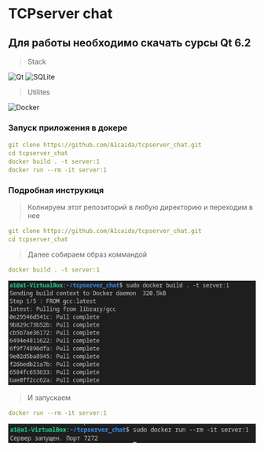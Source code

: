 # TCPserver chat

## Для работы необходимо скачать сурсы Qt 6.2

> Stack

![Qt](https://img.shields.io/badge/Qt-%23217346.svg?style=for-the-badge&logo=Qt&logoColor=white)
![SQLite](https://img.shields.io/badge/sqlite-%2307405e.svg?style=for-the-badge&logo=sqlite&logoColor=white)

>Utilites

![Docker](https://img.shields.io/badge/docker-%230db7ed.svg?style=for-the-badge&logo=docker&logoColor=white)

### Запуск приложения в докере

```yml
git clone https://github.com/A1caida/tcpserver_chat.git
cd tcpserver_chat
docker build . -t server:1
docker run --rm -it server:1
```

### Подробная инструкиця

> Колнируем этот репозиторий в любую директорию и переходим в нее
```yml
git clone https://github.com/A1caida/tcpserver_chat.git
cd tcpserver_chat
```

> Далее собираем образ коммандой
```yml
docker build . -t server:1
```
![da](https://github.com/A1caida/tcpserver_chat/blob/experemental/1.jpg)

> И запускаем
```yml
docker run --rm -it server:1
```
![winda](https://github.com/A1caida/tcpserver_chat/blob/experemental/2.png)
